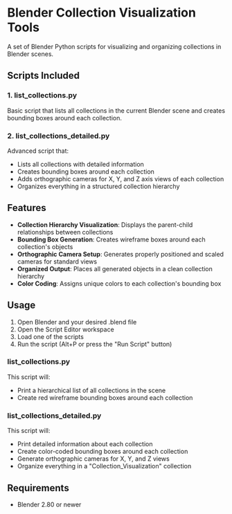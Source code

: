 # Blender Collection Visualization Tools

A set of Blender Python scripts for visualizing and organizing collections in Blender scenes.

## Scripts Included

### 1. list_collections.py
Basic script that lists all collections in the current Blender scene and creates bounding boxes around each collection.

### 2. list_collections_detailed.py
Advanced script that:
- Lists all collections with detailed information
- Creates bounding boxes around each collection
- Adds orthographic cameras for X, Y, and Z axis views of each collection
- Organizes everything in a structured collection hierarchy

## Features

- **Collection Hierarchy Visualization**: Displays the parent-child relationships between collections
- **Bounding Box Generation**: Creates wireframe boxes around each collection's objects
- **Orthographic Camera Setup**: Generates properly positioned and scaled cameras for standard views
- **Organized Output**: Places all generated objects in a clean collection hierarchy
- **Color Coding**: Assigns unique colors to each collection's bounding box

## Usage

1. Open Blender and your desired .blend file
2. Open the Script Editor workspace
3. Load one of the scripts
4. Run the script (Alt+P or press the "Run Script" button)

### list_collections.py
This script will:
- Print a hierarchical list of all collections in the scene
- Create red wireframe bounding boxes around each collection

### list_collections_detailed.py
This script will:
- Print detailed information about each collection
- Create color-coded bounding boxes around each collection
- Generate orthographic cameras for X, Y, and Z views
- Organize everything in a "Collection_Visualization" collection

## Requirements
- Blender 2.80 or newer 